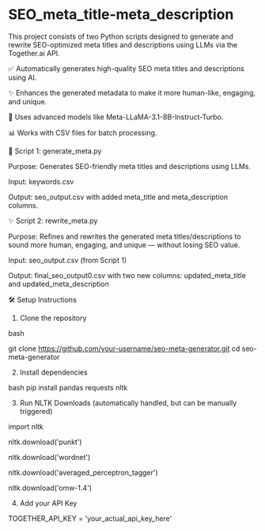 # SEO_meta_title-meta_description
This project consists of two Python scripts designed to generate and rewrite SEO-optimized meta titles and descriptions using LLMs via the Together.ai API.

✅ Automatically generates high-quality SEO meta titles and descriptions using AI.

✨ Enhances the generated metadata to make it more human-like, engaging, and unique.

🧠 Uses advanced models like Meta-LLaMA-3.1-8B-Instruct-Turbo.

📊 Works with CSV files for batch processing.


🧠 Script 1: generate_meta.py

Purpose:
Generates SEO-friendly meta titles and descriptions using LLMs.

Input:
keywords.csv

Output:
seo_output.csv with added meta_title and meta_description columns.

✨ Script 2: rewrite_meta.py

Purpose:
Refines and rewrites the generated meta titles/descriptions to sound more human, engaging, and unique — without losing SEO value.

Input:
seo_output.csv (from Script 1)

Output:
final_seo_output0.csv with two new columns:
updated_meta_title and updated_meta_description

🛠️ Setup Instructions

1. Clone the repository

bash

git clone https://github.com/your-username/seo-meta-generator.git
cd seo-meta-generator

2. Install dependencies

bash
pip install pandas requests nltk

3. Run NLTK Downloads (automatically handled, but can be manually triggered)

import nltk

nltk.download('punkt')

nltk.download('wordnet')

nltk.download('averaged_perceptron_tagger')

nltk.download('omw-1.4')


4. Add your API Key

TOGETHER_API_KEY = 'your_actual_api_key_here'

